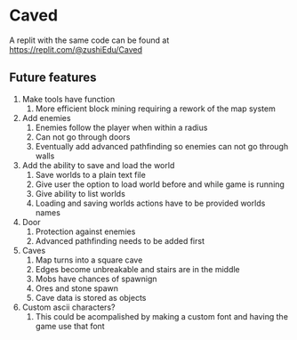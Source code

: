 # Caved
A replit with the same code can be found at https://replit.com/@zushiEdu/Caved

## Future features
1. Make tools have function
    1. More efficient block mining requiring a rework of the map system
2. Add enemies
    1. Enemies follow the player when within a radius
    2. Can not go through doors
    3. Eventually add advanced pathfinding so enemies can not go through walls
3. Add the ability to save and load the world
    1. Save worlds to a plain text file
    2. Give user the option to load world before and while game is running
    3. Give ability to list worlds
    4. Loading and saving worlds actions have to be provided worlds names
4. Door
    1. Protection against enemies
    2. Advanced pathfinding needs to be added first
5. Caves
    1. Map turns into a square cave
    2. Edges become unbreakable and stairs are in the middle
    3. Mobs have chances of spawnign
    4. Ores and stone spawn
    5. Cave data is stored as objects
6. Custom ascii characters?
    1. This could be acompalished by making a custom font and having the game use that font
